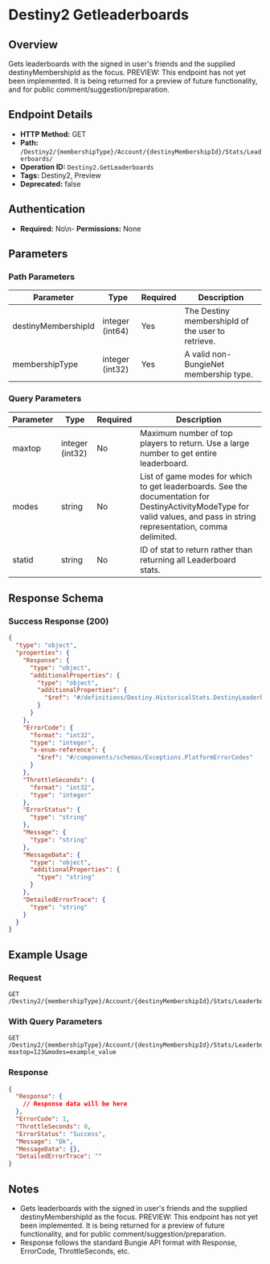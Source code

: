 # Destiny2 Getleaderboards

## Overview
Gets leaderboards with the signed in user's friends and the supplied destinyMembershipId as the focus. PREVIEW: This endpoint has not yet been implemented. It is being returned for a preview of future functionality, and for public comment/suggestion/preparation.

## Endpoint Details
- **HTTP Method:** GET
- **Path:** `/Destiny2/{membershipType}/Account/{destinyMembershipId}/Stats/Leaderboards/`
- **Operation ID:** `Destiny2.GetLeaderboards`
- **Tags:** Destiny2, Preview
- **Deprecated:** false

## Authentication
- **Required:** No\n- **Permissions:** None

## Parameters

### Path Parameters
| Parameter | Type | Required | Description |
|-----------|------|----------|-------------|
| destinyMembershipId | integer (int64) | Yes | The Destiny membershipId of the user to retrieve. |
| membershipType | integer (int32) | Yes | A valid non-BungieNet membership type. |

### Query Parameters
| Parameter | Type | Required | Description |
|-----------|------|----------|-------------|
| maxtop | integer (int32) | No | Maximum number of top players to return. Use a large number to get entire leaderboard. |
| modes | string | No | List of game modes for which to get leaderboards. See the documentation for DestinyActivityModeType for valid values, and pass in string representation, comma delimited. |
| statid | string | No | ID of stat to return rather than returning all Leaderboard stats. |


## Response Schema

### Success Response (200)
```json
{
  "type": "object",
  "properties": {
    "Response": {
      "type": "object",
      "additionalProperties": {
        "type": "object",
        "additionalProperties": {
          "$ref": "#/definitions/Destiny.HistoricalStats.DestinyLeaderboard"
        }
      }
    },
    "ErrorCode": {
      "format": "int32",
      "type": "integer",
      "x-enum-reference": {
        "$ref": "#/components/schemas/Exceptions.PlatformErrorCodes"
      }
    },
    "ThrottleSeconds": {
      "format": "int32",
      "type": "integer"
    },
    "ErrorStatus": {
      "type": "string"
    },
    "Message": {
      "type": "string"
    },
    "MessageData": {
      "type": "object",
      "additionalProperties": {
        "type": "string"
      }
    },
    "DetailedErrorTrace": {
      "type": "string"
    }
  }
}
```


## Example Usage

### Request
```http
GET /Destiny2/{membershipType}/Account/{destinyMembershipId}/Stats/Leaderboards/
```

### With Query Parameters
```http
GET /Destiny2/{membershipType}/Account/{destinyMembershipId}/Stats/Leaderboards/?maxtop=123&modes=example_value
```

### Response
```json
{
  "Response": {
    // Response data will be here
  },
  "ErrorCode": 1,
  "ThrottleSeconds": 0,
  "ErrorStatus": "Success",
  "Message": "Ok",
  "MessageData": {},
  "DetailedErrorTrace": ""
}
```

## Notes
- Gets leaderboards with the signed in user's friends and the supplied destinyMembershipId as the focus. PREVIEW: This endpoint has not yet been implemented. It is being returned for a preview of future functionality, and for public comment/suggestion/preparation.
- Response follows the standard Bungie API format with Response, ErrorCode, ThrottleSeconds, etc.
